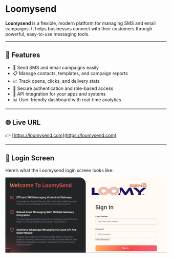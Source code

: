 # Loomysend

**Loomysend** is a flexible, modern platform for managing SMS and email campaigns. It helps businesses connect with their customers through powerful, easy-to-use messaging tools.

---

## 🚀 Features

- 📩 Send SMS and email campaigns easily
- 📋 Manage contacts, templates, and campaign reports
- 📈 Track opens, clicks, and delivery stats
- 🔑 Secure authentication and role-based access
- 🧩 API integration for your apps and systems
- 📊 User-friendly dashboard with real-time analytics

---

## 🌐 Live URL

👉 [https://loomysend.com](https://loomysend.com)

---

## 🔐 Login Screen

Here’s what the Loomysend login screen looks like:

![Loomysend Login Screen](https://raw.githubusercontent.com/asifpiet/loomysend/main/src/login.png)



